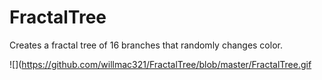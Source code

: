 # FractalTree
Creates a fractal tree of 16 branches that randomly changes color.

![](https://github.com/willmac321/FractalTree/blob/master/FractalTree.gif
